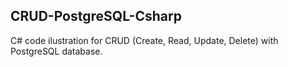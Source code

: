 ## CRUD-PostgreSQL-Csharp

C# code ilustration for CRUD (Create, Read, Update, Delete) with PostgreSQL database.
